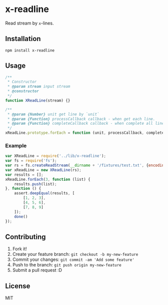 # x-readline

Read stream by `x`-lines.

## Installation

```
npm install x-readline
```

## Usage

```js
/**
 * Constructor
 * @param stream input stream
 * @constructor
 */
function XReadLine(stream) {}

/**
 * @param {Number} unit get line by `unit`
 * @param {Function} processCallback callback - when get each line.
 * @param {Function} completeCallback callback - when complete all line.
 */
xReadLine.prototype.forEach = function (unit, processCallback, completeCallback) {}
```

### Example

```js
var XReadLine = require('../lib/x-readline');
var fs = require('fs');
var rs = fs.createReadStream(__dirname + '/fixtures/test.txt', {encoding: 'utf8'});
var xReadLine = new XReadLine(rs);
var results = [];
xReadLine.forEach(3, function (list) {
    results.push(list);
}, function () {
    assert.deepEqual(results, [
        [1, 2, 3],
        [4, 5, 6],
        [7, 8, 9]
    ]);
    done()
});
```

## Contributing

1. Fork it!
2. Create your feature branch: `git checkout -b my-new-feature`
3. Commit your changes: `git commit -am 'Add some feature'`
4. Push to the branch: `git push origin my-new-feature`
5. Submit a pull request :D

## License

MIT